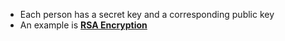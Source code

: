 - Each person has a secret key and a corresponding public key 
- An example is **[RSA Encryption](../notes/RSA_Encryption)**